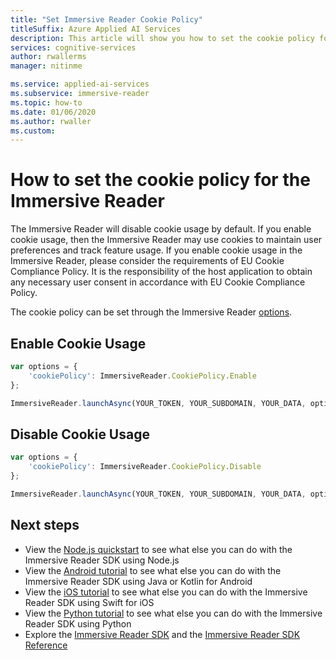 ```yaml
---
title: "Set Immersive Reader Cookie Policy"
titleSuffix: Azure Applied AI Services
description: This article will show you how to set the cookie policy for the Immersive Reader.
services: cognitive-services
author: rwallerms
manager: nitinme

ms.service: applied-ai-services
ms.subservice: immersive-reader
ms.topic: how-to
ms.date: 01/06/2020
ms.author: rwaller
ms.custom:
---
```


# How to set the cookie policy for the Immersive Reader

The Immersive Reader will disable cookie usage by default. If you enable cookie usage, then the Immersive Reader may use cookies to maintain user preferences and track feature usage. If you enable cookie usage in the Immersive Reader, please consider the requirements of EU Cookie Compliance Policy. It is the responsibility of the host application to obtain any necessary user consent in accordance with EU Cookie Compliance Policy.

The cookie policy can be set through the Immersive Reader [options](../reference.md#options).

## Enable Cookie Usage

```javascript
var options = {
    'cookiePolicy': ImmersiveReader.CookiePolicy.Enable
};

ImmersiveReader.launchAsync(YOUR_TOKEN, YOUR_SUBDOMAIN, YOUR_DATA, options);
```

## Disable Cookie Usage

```javascript
var options = {
    'cookiePolicy': ImmersiveReader.CookiePolicy.Disable
};

ImmersiveReader.launchAsync(YOUR_TOKEN, YOUR_SUBDOMAIN, YOUR_DATA, options);
```

## Next steps

* View the [Node.js quickstart](../quickstarts/client-libraries.md?pivots=programming-language-nodejs) to see what else you can do with the Immersive Reader SDK using Node.js
* View the [Android tutorial](../how-to-launch-immersive-reader.md) to see what else you can do with the Immersive Reader SDK using Java or Kotlin for Android
* View the [iOS tutorial](../how-to-launch-immersive-reader.md) to see what else you can do with the Immersive Reader SDK using Swift for iOS
* View the [Python tutorial](../how-to-launch-immersive-reader.md) to see what else you can do with the Immersive Reader SDK using Python
* Explore the [Immersive Reader SDK](https://github.com/microsoft/immersive-reader-sdk) and the [Immersive Reader SDK Reference](../reference.md)
